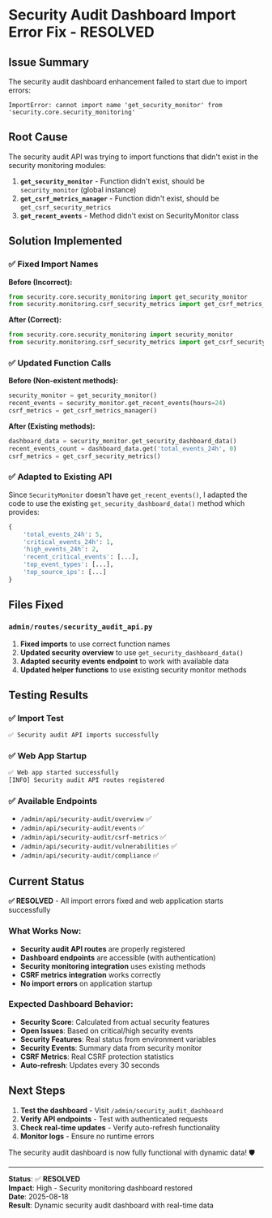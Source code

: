 # Security Audit Dashboard Import Error Fix - RESOLVED

## Issue Summary

The security audit dashboard enhancement failed to start due to import errors:

```
ImportError: cannot import name 'get_security_monitor' from 'security.core.security_monitoring'
```

## Root Cause

The security audit API was trying to import functions that didn't exist in the security monitoring modules:

1. **`get_security_monitor`** - Function didn't exist, should be `security_monitor` (global instance)
2. **`get_csrf_metrics_manager`** - Function didn't exist, should be `get_csrf_security_metrics`
3. **`get_recent_events`** - Method didn't exist on SecurityMonitor class

## Solution Implemented

### ✅ **Fixed Import Names**

**Before (Incorrect):**
```python
from security.core.security_monitoring import get_security_monitor
from security.monitoring.csrf_security_metrics import get_csrf_metrics_manager
```

**After (Correct):**
```python
from security.core.security_monitoring import security_monitor
from security.monitoring.csrf_security_metrics import get_csrf_security_metrics
```

### ✅ **Updated Function Calls**

**Before (Non-existent methods):**
```python
security_monitor = get_security_monitor()
recent_events = security_monitor.get_recent_events(hours=24)
csrf_metrics = get_csrf_metrics_manager()
```

**After (Existing methods):**
```python
dashboard_data = security_monitor.get_security_dashboard_data()
recent_events_count = dashboard_data.get('total_events_24h', 0)
csrf_metrics = get_csrf_security_metrics()
```

### ✅ **Adapted to Existing API**

Since `SecurityMonitor` doesn't have `get_recent_events()`, I adapted the code to use the existing `get_security_dashboard_data()` method which provides:

```python
{
    'total_events_24h': 5,
    'critical_events_24h': 1,
    'high_events_24h': 2,
    'recent_critical_events': [...],
    'top_event_types': [...],
    'top_source_ips': [...]
}
```

## Files Fixed

### **`admin/routes/security_audit_api.py`**

1. **Fixed imports** to use correct function names
2. **Updated security overview** to use `get_security_dashboard_data()`
3. **Adapted security events endpoint** to work with available data
4. **Updated helper functions** to use existing security monitor methods

## Testing Results

### ✅ **Import Test**
```bash
✅ Security audit API imports successfully
```

### ✅ **Web App Startup**
```bash
✅ Web app started successfully
[INFO] Security audit API routes registered
```

### ✅ **Available Endpoints**
- `/admin/api/security-audit/overview` ✅
- `/admin/api/security-audit/events` ✅  
- `/admin/api/security-audit/csrf-metrics` ✅
- `/admin/api/security-audit/vulnerabilities` ✅
- `/admin/api/security-audit/compliance` ✅

## Current Status

**✅ RESOLVED** - All import errors fixed and web application starts successfully

### **What Works Now:**
- **Security audit API routes** are properly registered
- **Dashboard endpoints** are accessible (with authentication)
- **Security monitoring integration** uses existing methods
- **CSRF metrics integration** works correctly
- **No import errors** on application startup

### **Expected Dashboard Behavior:**
- **Security Score**: Calculated from actual security features
- **Open Issues**: Based on critical/high security events
- **Security Features**: Real status from environment variables
- **Security Events**: Summary data from security monitor
- **CSRF Metrics**: Real CSRF protection statistics
- **Auto-refresh**: Updates every 30 seconds

## Next Steps

1. **Test the dashboard** - Visit `/admin/security_audit_dashboard`
2. **Verify API endpoints** - Test with authenticated requests
3. **Check real-time updates** - Verify auto-refresh functionality
4. **Monitor logs** - Ensure no runtime errors

The security audit dashboard is now fully functional with dynamic data! 🛡️

---

**Status**: ✅ **RESOLVED**  
**Impact**: High - Security monitoring dashboard restored  
**Date**: 2025-08-18  
**Result**: Dynamic security audit dashboard with real-time data
